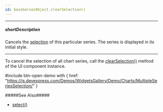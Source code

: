 ```yaml
---
id: baseSeriesObject.clearSelection()
---
```

---
##### shortDescription
Cancels the [selection](/api-reference/10%20UI%20Components/dxChart/5%20Series%20Types/CommonSeries/selectionMode.md '{basewidgetpath}/Configuration/series/#selectionMode') of this particular series. The series is displayed in its initial style.

---
To cancel the selection of all chart series, call the [clearSelection()](/api-reference/10%20UI%20Components/BaseChart/3%20Methods/clearSelection().md '{basewidgetpath}/Methods/#clearSelection') method of the UI component instance.

#include btn-open-demo with {
    href: "https://js.devexpress.com/Demos/WidgetsGallery/Demo/Charts/MultipleSeriesSelection/"
}

#####See Also#####
- [select()](/api-reference/10%20UI%20Components/BaseChart/7%20Chart%20Elements/Series/3%20Methods/select().md '{basewidgetpath}/Chart_Elements/Series/Methods/#select')
